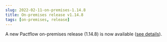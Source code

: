 ```yaml
---
slug: 2022-02-11-on-premises-1.14.8
title: On-premises release v1.14.8
tags: [on-premises, release]
---
```


A new Pactflow on-premises release (1.14.8) is now available ([see details](https://docs.pactflow.io/docs/on-premises/releases/1.14.8)).
